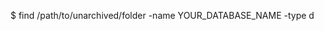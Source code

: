 <!-- layout:code post: database-backup_mongodb -->


$ find /path/to/unarchived/folder  -name YOUR_DATABASE_NAME -type d

